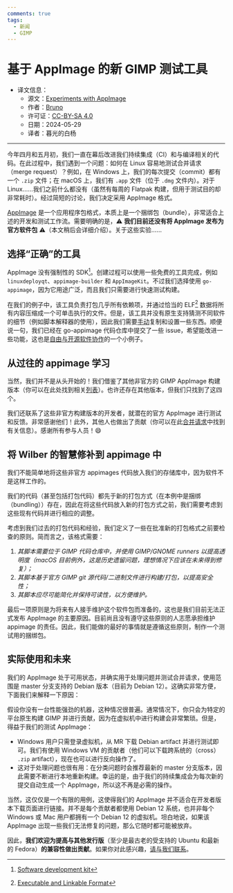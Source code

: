 ```yaml
---
comments: true
tags:
  - 新闻
  - GIMP
---
```


# 基于 AppImage 的新 GIMP 测试工具

- 译文信息：
    - 源文：[Experiments with AppImage](https://www.gimp.org/news/2024/05/28/experiments-appimage/)
    - 作者：[Bruno](https://www.gimp.org/author/bruno.html)
    - 许可证：[CC-BY-SA 4.0](https://creativecommons.org/licenses/by-sa/4.0/)
    - 日期：2024-05-29
    - 译者：暮光的白杨

----

今年四月和五月初，我们一直在幕后改进我们持续集成（CI）和与编译相关的代码。在此过程中，我们遇到一个问题：如何在 Linux 容易地测试合并请求（merge request）？例如，在 Windows 上，我们的每次提交（commit）都有一个 `.zip` 文件；在 macOS 上，我们有 `.app` 文件（位于 `.dmg` 文件内）。对于 Linux……我们之前什么都没有（虽然有每周的 Flatpak 构建，但用于测试目的却非常耗时）。经过简短的讨论，我们决定采用 AppImage 格式。

[AppImage] 是一个应用程序包格式，本质上是一个捆绑包（bundle），非常适合上述的开发和测试工作流。需要明确的是，⚠️ **我们目前还没有将 AppImage 发布为官方软件包** ⚠️（本文稍后会详细介绍）。关于这些实验……

[AppImage]: https://appimage.org/

## 选择“正确”的工具

AppImage 没有强制性的 SDK[^mean1]。创建过程可以使用一些免费的工具完成，例如 `linuxdeployqt`、`appimage-builder` 和 `AppImageKit`。不过我们选择使用 `go-appimage`，因为它用途广泛，而且我们只需要进行快速测试构建。

[^mean1]: [Software development kit][sdk]

[sdk]: https://en.wikipedia.org/wiki/Software_development_kit

在我们的例子中，该工具负责打包几乎所有依赖项，并通过恰当的 ELF[^mean2] 数据将所有内容压缩成一个可单击执行的文件。但是，该工具并没有原生支持猜测不同软件的细节（例如脚本解释器的使用），因此我们需要[手动]复制和设置一些东西。顺便说一句，我们已经在 go-appimage 代码仓库中提交了一些 issue，希望能改进一些功能，这也是[自由与开源软件协作]的一个小例子。

[^mean2]: [Executable and Linkable Format][ELF]

[手动]: https://gitlab.gnome.org/GNOME/gimp/-/raw/master/build/linux/appimage/bundle-gimp-appimage.sh
[ELF]: https://en.wikipedia.org/wiki/Executable_and_Linkable_Format
[自由与开源软件协作]: https://github.com/probonopd/go-appimage/issues/282

## 从过往的 appimage 学习

当然，我们并不是从头开始的！我们借鉴了其他非官方的 GIMP AppImage 构建版本（你可以在此处找到相关[列表]）。也许还存在其他版本，但我们只找到了这四个。

[列表]: https://gitlab.gnome.org/GNOME/gimp/-/raw/master/build/linux/appimage/AppRun

我们还联系了这些非官方构建版本的开发者，就潜在的官方 AppImage 进行测试和反馈。非常感谢他们！此外，其他人也做出了贡献（你可以在此[合并请求]中找到有关信息）。感谢所有参与人员！😄

[合并请求]: https://gitlab.gnome.org/GNOME/gimp/-/merge_requests/1440

## 将 Wilber 的智慧修补到 appimage 中

我们不能简单地将这些非官方 appimages 代码放入我们的存储库中，因为软件不是这样工作的。

我们的代码（甚至包括打包代码）都先于新的打包方式（在本例中是捆绑（bundling））存在，因此在将这些代码放入新的打包方式之前，我们需要考虑到这些现有代码并进行相应的调整。

考虑到我们过去的打包代码和经验，我们定义了一些在批准新的打包格式之前要检查的原则。简而言之，该格式需要：

1. *其脚本需要位于 GIMP 代码仓库中，并使用 GIMP/GNOME runners 以提高透明度（macOS 目前例外，这是历史遗留问题，理想情况下应该在未来得到修复）；*
1. *其脚本基于官方 GIMP git 源代码/二进制文件进行构建/打包，以提高安全性；*
1. *其脚本应尽可能简化并保持可读性，以方便维护。*

最后一项原则是为将来有人接手维护这个软件包而准备的，这也是我们目前无法正式发布 AppImage 的主要原因。目前尚且没有遵守这些原则的人志愿承担维护 appimage 的责任。因此，我们能做的最好的事情就是遵循这些原则，制作一个测试用的捆绑包。

## 实际使用和未来

我们的 AppImage 处于可用状态，并确实用于处理问题并测试合并请求，使用范围是 master 分支支持的 Debian 版本（目前为 Debian 12）。这确实非常方便，下面我们来解释一下原因：

假设你没有一台性能强劲的机器，这种情况很普遍。通常情况下，你只会为特定的平台原生构建 GIMP 并进行贡献，因为在虚拟机中进行构建会非常繁琐。但是，得益于我们的测试 AppImage：

* Windows 用户只需登录虚拟机，从 MR 下载 Debian artifact 并进行测试即可。我们有使用 Windows VM 的贡献者（他们可以下载跨系统的（cross） `.zip` artifact），现在也可以进行反向操作了。
* 这对于处理问题也很有用：在分类问题时会推荐最新的 master 分支版本，因此需要不断进行本地重新构建。幸运的是，由于我们的持续集成会为每次新的提交自动生成一个 AppImage，所以这不再是必需的操作。

当然，这仅仅是一个有限的用例，这使得我们的 AppImage 并不适合在开发者版本下载页面进行链接。并不是每个贡献者都使用 Debian 12 系统，也并非每个 Windows 或 Mac 用户都拥有一个 Debian 12 的虚拟机。坦白地说，如果该 AppImage 出现一些我们无法修复的问题，那么它随时都可能被放弃。

因此，**我们欢迎为提高与其他发行版**（至少是最古老的受支持的 Ubuntu 和最新的 Fedora）**的兼容性做出贡献**。如果你对此感兴趣，[请与我们联系]。

[请与我们联系]: https://www.gimp.org/discuss.html